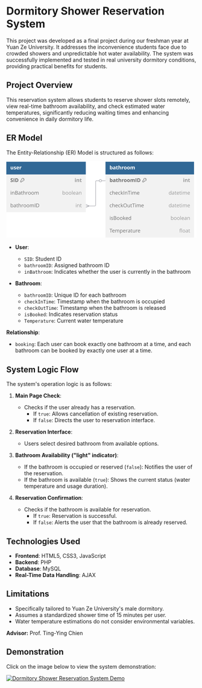 # Dormitory Shower Reservation System

This project was developed as a final project during our freshman year at Yuan Ze University. It addresses the inconvenience students face due to crowded showers and unpredictable hot water availability. The system was successfully implemented and tested in real university dormitory conditions, providing practical benefits for students.

## Project Overview

This reservation system allows students to reserve shower slots remotely, view real-time bathroom availability, and check estimated water temperatures, significantly reducing waiting times and enhancing convenience in daily dormitory life.

## ER Model

The Entity-Relationship (ER) Model is structured as follows:

![ER Model](assets/ermodel.svg)

- **User**:
  - `SID`: Student ID
  - `bathroomID`: Assigned bathroom ID
  - `inBathroom`: Indicates whether the user is currently in the bathroom

- **Bathroom**:
  - `bathroomID`: Unique ID for each bathroom
  - `checkInTime`: Timestamp when the bathroom is occupied
  - `checkOutTime`: Timestamp when the bathroom is released
  - `isBooked`: Indicates reservation status
  - `Temperature`: Current water temperature

**Relationship**:
- `booking`: Each user can book exactly one bathroom at a time, and each bathroom can be booked by exactly one user at a time.

## System Logic Flow

The system's operation logic is as follows:

1. **Main Page Check**:
   - Checks if the user already has a reservation.
     - If `true`: Allows cancellation of existing reservation.
     - If `false`: Directs the user to reservation interface.

2. **Reservation Interface**:
   - Users select desired bathroom from available options.

3. **Bathroom Availability ("light" indicator)**:
   - If the bathroom is occupied or reserved (`false`): Notifies the user of the reservation.
   - If the bathroom is available (`true`): Shows the current status (water temperature and usage duration).

4. **Reservation Confirmation**:
   - Checks if the bathroom is available for reservation.
     - If `true`: Reservation is successful.
     - If `false`: Alerts the user that the bathroom is already reserved.

## Technologies Used

- **Frontend**: HTML5, CSS3, JavaScript
- **Backend**: PHP
- **Database**: MySQL
- **Real-Time Data Handling**: AJAX

## Limitations

- Specifically tailored to Yuan Ze University's male dormitory.
- Assumes a standardized shower time of 15 minutes per user.
- Water temperature estimations do not consider environmental variables.

**Advisor:** Prof. Ting-Ying Chien

## Demonstration

Click on the image below to view the system demonstration:

[![Dormitory Shower Reservation System Demo](https://img.youtube.com/vi/YOUR_VIDEO_ID/0.jpg)](https://youtu.be/_1cHWwucBow)

